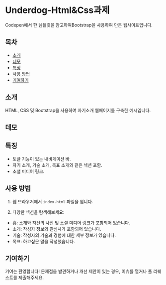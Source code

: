 # Underdog-Html&Css과제

Codepen에서 한 템플릿을 참고하여Bootstrap을 사용하여 만든 웹사이트입니다.

## 목차

- [소개](#소개)
- [데모](#데모)
- [특징](#특징)
- [사용 방법](#사용-방법)
- [기여하기](#기여하기)

## 소개

HTML, CSS 및 Bootstrap을 사용하여 자기소개 웹페이지를 구축한 예시입니다.

## 데모



## 특징

- 토글 기능이 있는 내비게이션 바.
- 자기 소개, 기술 소개, 목표 소개와 같은 섹션 포함.
- 소셜 미디어 링크.


## 사용 방법

1. 웹 브라우저에서 `index.html` 파일을 엽니다.

2. 다양한 섹션을 탐색해보세요:
- 홈: 소개와 자신의 사진 및 소셜 미디어 링크가 포함되어 있습니다.
- 소개: 작성자 정보와 관심사가 포함되어 있습니다.
- 기술: 작성자의 기술과 경험에 대한 세부 정보가 있습니다.
- 목표: 하고싶은 말을 작성했습니다.


## 기여하기

기여는 환영합니다! 문제점을 발견하거나 개선 제안이 있는 경우, 이슈를 열거나 풀 리퀘스트를 제출해주세요.





